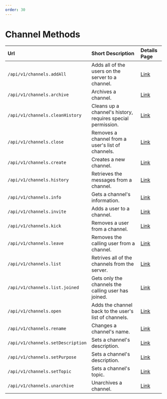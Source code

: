 ```yaml
---
order: 30
---
```


# Channel Methods
| Url | Short Description | Details Page |
| :--- | :--- | :--- |
| `/api/v1/channels.addAll` | Adds all of the users on the server to a channel. | [Link](addAll.md) |
| `/api/v1/channels.archive` | Archives a channel. | [Link](archive.md) |
| `/api/v1/channels.cleanHistory` | Cleans up a channel's history, requires special permission. | [Link](cleanHistory.md) |
| `/api/v1/channels.close` | Removes a channel from a user's list of channels. | [Link](close.md) |
| `/api/v1/channels.create` | Creates a new channel. | [Link](create.md) |
| `/api/v1/channels.history` | Retrieves the messages from a channel. | [Link](history.md) |
| `/api/v1/channels.info` | Gets a channel's information. | [Link](info.md) |
| `/api/v1/channels.invite` | Adds a user to a channel. | [Link](invite.md) |
| `/api/v1/channels.kick` | Removes a user from a channel. | [Link](kick.md) |
| `/api/v1/channels.leave` | Removes the calling user from a channel. | [Link](leave.md) |
| `/api/v1/channels.list` | Retrives all of the channels from the server. | [Link](list.md) |
| `/api/v1/channels.list.joined` | Gets only the channels the calling user has joined. | [Link](list.joined.md) |
| `/api/v1/channels.open` | Adds the channel back to the user's list of channels. | [Link](open.md) |
| `/api/v1/channels.rename` | Changes a channel's name. | [Link](rename.md) |
| `/api/v1/channels.setDescription` | Sets a channel's description. | [Link](setDescription.md) |
| `/api/v1/channels.setPurpose` | Sets a channel's description. | [Link](setPurpose.md) |
| `/api/v1/channels.setTopic` | Sets a channel's topic. | [Link](setTopic.md) |
| `/api/v1/channels.unarchive` | Unarchives a channel. | [Link](unarchive.md) |
